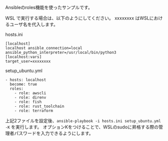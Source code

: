 Ansibleのroles機能を使ったサンプルです。

WSL で実行する場合は、以下のようにしてください。
xxxxxxxx はWSLにおけるユーザ名を代入します。

hosts.ini
```
[localhost]
localhost ansible_connection=local ansible_python_interpreter=/usr/local/bin/python3
[localhost:vars]
target_user=xxxxxxxx
```

setup_ubuntu.yml
```
- hosts: localhost
  become: true
  roles:
    - role: awscli
    - role: direnv
    - role: fish
    - role: rust_toolchain
    - role: terraform
```

上記2ファイルを設定後、`ansible-playbook -i hosts.ini setup_ubuntu.yml -K` を実行します。
オプションKをつけることで、WSLのsudoに昇格する際の管理者パスワードを入力できるようにします。
